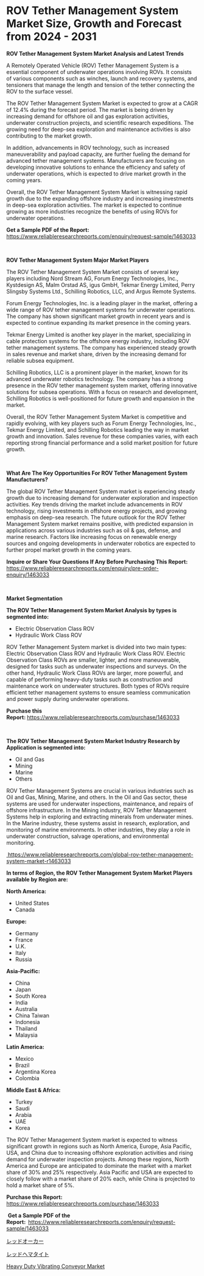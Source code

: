 <p><h1>ROV Tether Management System Market Size, Growth and Forecast from 2024 - 2031</h1></p><p><strong>ROV Tether Management System Market Analysis and Latest Trends</strong></p>
<p><p>A Remotely Operated Vehicle (ROV) Tether Management System is a essential component of underwater operations involving ROVs. It consists of various components such as winches, launch and recovery systems, and tensioners that manage the length and tension of the tether connecting the ROV to the surface vessel.</p><p>The ROV Tether Management System Market is expected to grow at a CAGR of 12.4% during the forecast period. The market is being driven by increasing demand for offshore oil and gas exploration activities, underwater construction projects, and scientific research expeditions. The growing need for deep-sea exploration and maintenance activities is also contributing to the market growth.</p><p>In addition, advancements in ROV technology, such as increased maneuverability and payload capacity, are further fueling the demand for advanced tether management systems. Manufacturers are focusing on developing innovative solutions to enhance the efficiency and safety of underwater operations, which is expected to drive market growth in the coming years.</p><p>Overall, the ROV Tether Management System Market is witnessing rapid growth due to the expanding offshore industry and increasing investments in deep-sea exploration activities. The market is expected to continue growing as more industries recognize the benefits of using ROVs for underwater operations.</p></p>
<p><strong>Get a Sample PDF of the Report:&nbsp;</strong> <a href="https://www.reliableresearchreports.com/enquiry/request-sample/1463033">https://www.reliableresearchreports.com/enquiry/request-sample/1463033</a></p>
<p>&nbsp;</p>
<p><strong>ROV Tether Management System Major Market Players</strong></p>
<p><p>The ROV Tether Management System Market consists of several key players including Nord Stream AG, Forum Energy Technologies, Inc., Kystdesign AS, Malm Orstad AS, igus GmbH, Tekmar Energy Limited, Perry Slingsby Systems Ltd., Schilling Robotics, LLC, and Argus Remote Systems.</p><p>Forum Energy Technologies, Inc. is a leading player in the market, offering a wide range of ROV tether management systems for underwater operations. The company has shown significant market growth in recent years and is expected to continue expanding its market presence in the coming years.</p><p>Tekmar Energy Limited is another key player in the market, specializing in cable protection systems for the offshore energy industry, including ROV tether management systems. The company has experienced steady growth in sales revenue and market share, driven by the increasing demand for reliable subsea equipment.</p><p>Schilling Robotics, LLC is a prominent player in the market, known for its advanced underwater robotics technology. The company has a strong presence in the ROV tether management system market, offering innovative solutions for subsea operations. With a focus on research and development, Schilling Robotics is well-positioned for future growth and expansion in the market.</p><p>Overall, the ROV Tether Management System Market is competitive and rapidly evolving, with key players such as Forum Energy Technologies, Inc., Tekmar Energy Limited, and Schilling Robotics leading the way in market growth and innovation. Sales revenue for these companies varies, with each reporting strong financial performance and a solid market position for future growth.</p></p>
<p>&nbsp;</p>
<p><strong>What Are The Key Opportunities For ROV Tether Management System Manufacturers?</strong></p>
<p><p>The global ROV Tether Management System market is experiencing steady growth due to increasing demand for underwater exploration and inspection activities. Key trends driving the market include advancements in ROV technology, rising investments in offshore energy projects, and growing emphasis on deep-sea research. The future outlook for the ROV Tether Management System market remains positive, with predicted expansion in applications across various industries such as oil & gas, defense, and marine research. Factors like increasing focus on renewable energy sources and ongoing developments in underwater robotics are expected to further propel market growth in the coming years.</p></p>
<p><strong>Inquire or Share Your Questions If Any Before Purchasing This Report:</strong> <a href="https://www.reliableresearchreports.com/enquiry/pre-order-enquiry/1463033">https://www.reliableresearchreports.com/enquiry/pre-order-enquiry/1463033</a></p>
<p>&nbsp;</p>
<p><strong>Market Segmentation</strong></p>
<p><strong>The ROV Tether Management System Market Analysis by types is segmented into:</strong></p>
<p><ul><li>Electric Observation Class ROV</li><li>Hydraulic Work Class ROV</li></ul></p>
<p><p>ROV Tether Management System market is divided into two main types: Electric Observation Class ROV and Hydraulic Work Class ROV. Electric Observation Class ROVs are smaller, lighter, and more maneuverable, designed for tasks such as underwater inspections and surveys. On the other hand, Hydraulic Work Class ROVs are larger, more powerful, and capable of performing heavy-duty tasks such as construction and maintenance work on underwater structures. Both types of ROVs require efficient tether management systems to ensure seamless communication and power supply during underwater operations.</p></p>
<p><strong>Purchase this Report:&nbsp;</strong><a href="https://www.reliableresearchreports.com/purchase/1463033">https://www.reliableresearchreports.com/purchase/1463033</a></p>
<p>&nbsp;</p>
<p><strong>The ROV Tether Management System Market Industry Research by Application is segmented into:</strong></p>
<p><ul><li>Oil and Gas</li><li>Mining</li><li>Marine</li><li>Others</li></ul></p>
<p><p>ROV Tether Management Systems are crucial in various industries such as Oil and Gas, Mining, Marine, and others. In the Oil and Gas sector, these systems are used for underwater inspections, maintenance, and repairs of offshore infrastructure. In the Mining industry, ROV Tether Management Systems help in exploring and extracting minerals from underwater mines. In the Marine industry, these systems assist in research, exploration, and monitoring of marine environments. In other industries, they play a role in underwater construction, salvage operations, and environmental monitoring.</p></p>
<p><a href="https://www.reliableresearchreports.com/global-rov-tether-management-system-market-r1463033">&nbsp;https://www.reliableresearchreports.com/global-rov-tether-management-system-market-r1463033</a></p>
<p><strong>In terms of Region, the ROV Tether Management System Market Players available by Region are:</strong></p>
<p>
    <p> <strong> North America: </strong>
        <ul>
            <li>United States</li>
            <li>Canada</li>
        </ul>
        </p> 
    <p> <strong> Europe: </strong>
        <ul>
            <li>Germany</li>
            <li>France</li>
            <li>U.K.</li>
            <li>Italy</li>
            <li>Russia</li>
        </ul>
        </p> 
    <p> <strong> Asia-Pacific: </strong>
        <ul>
            <li>China</li>
            <li>Japan</li>
            <li>South Korea</li>
            <li>India</li>
            <li>Australia</li>
            <li>China Taiwan</li>
            <li>Indonesia</li>
            <li>Thailand</li>
            <li>Malaysia</li>
        </ul>
        </p> 
    <p> <strong> Latin America: </strong>
        <ul>
            <li>Mexico</li>
            <li>Brazil</li>
            <li>Argentina Korea</li>
            <li>Colombia</li>
        </ul>
        </p> 
    <p> <strong> Middle East & Africa: </strong>
        <ul>
            <li>Turkey</li>
            <li>Saudi</li>
            <li>Arabia</li>
            <li>UAE</li>
            <li>Korea</li>
        </ul>
    </p>
    </p>
<p><p>The ROV Tether Management System market is expected to witness significant growth in regions such as North America, Europe, Asia Pacific, USA, and China due to increasing offshore exploration activities and rising demand for underwater inspection projects. Among these regions, North America and Europe are anticipated to dominate the market with a market share of 30% and 25% respectively. Asia Pacific and USA are expected to closely follow with a market share of 20% each, while China is projected to hold a market share of 5%.</p></p>
<p><strong>Purchase this Report: </strong><a href="https://www.reliableresearchreports.com/purchase/1463033">https://www.reliableresearchreports.com/purchase/1463033</a></p>
<p>&nbsp;<strong>Get a Sample PDF of the Report:&nbsp;&nbsp;</strong><a href="https://www.reliableresearchreports.com/enquiry/request-sample/1463033">https://www.reliableresearchreports.com/enquiry/request-sample/1463033</a></p>
<p><strong></strong></p>
<p><p><a href="https://github.com/dawson566/Market-Research-Report-List-1/blob/main/236064841236.md">レッドオーカー</a></p><p><a href="https://github.com/JacksonWiza1924/Market-Research-Report-List-1/blob/main/991035941235.md">レッドヘマタイト</a></p><p><a href="https://github.com/FassouRP/Market-Research-Report-List-4/blob/main/heavy-duty-vibrating-conveyor-market.md">Heavy Duty Vibrating Conveyor Market</a></p></p>